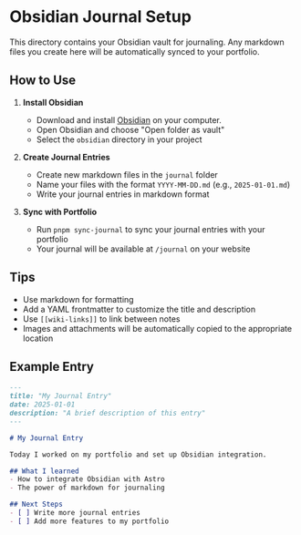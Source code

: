 # Obsidian Journal Setup

This directory contains your Obsidian vault for journaling. Any markdown files you create here will be automatically synced to your portfolio.

## How to Use

1. **Install Obsidian**
   - Download and install [Obsidian](https://obsidian.md/) on your computer.
   - Open Obsidian and choose "Open folder as vault"
   - Select the `obsidian` directory in your project

2. **Create Journal Entries**
   - Create new markdown files in the `journal` folder
   - Name your files with the format `YYYY-MM-DD.md` (e.g., `2025-01-01.md`)
   - Write your journal entries in markdown format

3. **Sync with Portfolio**
   - Run `pnpm sync-journal` to sync your journal entries with your portfolio
   - Your journal will be available at `/journal` on your website

## Tips
- Use markdown for formatting
- Add a YAML frontmatter to customize the title and description
- Use `[[wiki-links]]` to link between notes
- Images and attachments will be automatically copied to the appropriate location

## Example Entry

```markdown
---
title: "My Journal Entry"
date: 2025-01-01
description: "A brief description of this entry"
---

# My Journal Entry

Today I worked on my portfolio and set up Obsidian integration.

## What I learned
- How to integrate Obsidian with Astro
- The power of markdown for journaling

## Next Steps
- [ ] Write more journal entries
- [ ] Add more features to my portfolio
```
